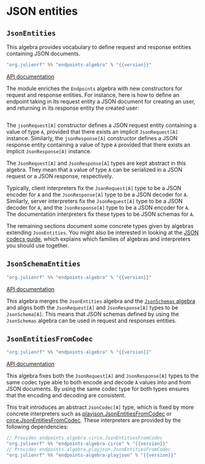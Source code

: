 # JSON entities

## `JsonEntities`

This algebra provides vocabulary to define request and response entities
containing JSON documents.

~~~ scala expandVars=true
"org.julienrf" %% "endpoints-algebra" % "{{version}}"
~~~

[API documentation](unchecked:/api/endpoints/algebra/JsonEntities.html)

The module enriches the `Endpoints` algebra with new constructors
for request and response entities. For instance, here is how to
define an endpoint taking in its request entity a JSON document
for creating an user, and returning in its response entity the
created user:

~~~ scala src=../../../../../algebras/algebra/src/test/scala/endpoints/algebra/JsonEntitiesDocs.scala#json-entities
~~~

The `jsonRequest[A]` constructor defines a JSON request entity containing
a value of type `A`, provided that there exists an implicit `JsonRequest[A]`
instance. Similarly, the `jsonResponse[A]` constructor defines a JSON
response entity containing a value of type `A` provided that there exists an
implicit `JsonResponse[A]` instance.

The `JsonRequest[A]` and `JsonResponse[A]` types are kept abstract in this
algebra. They mean that a value of type `A` can be serialized in a
JSON request or a JSON response, respectively.

Typically, client interpreters fix the `JsonRequest[A]` type to
be a JSON encoder for `A` and the `JsonResponse[A]` type to be
a JSON decoder for `A`. Similarly, server interpreters fix the
`JsonRequest[A]` type to be a JSON decoder for `A`, and the
`JsonResponse[A]` type to be a JSON encoder for `A`. The documentation
interpreters fix these types to be JSON schemas for `A`.

The remaining sections document some concrete types given by algebras
extending `JsonEntities`. You might also be interested in looking at
the [JSON codecs guide](/guides/json-codecs.md), which explains which
families of algebras and interpreters you should use together.

## `JsonSchemaEntities`

~~~ scala expandVars=true
"org.julienrf" %% "endpoints-algebra" % "{{version}}"
~~~

[API documentation](unchecked:/api/endpoints/algebra/JsonSchemaEntities.html)

This algebra merges the `JsonEntities` algebra and the
[`JsonSchemas` algebra](json-schemas.md) and aligns both the
`JsonRequest[A]` and `JsonResponse[A]` types to be `JsonSchema[A]`. This means that
JSON schemas defined by using the `JsonSchemas` algebra can be used in request and
responses entities.

## `JsonEntitiesFromCodec`

~~~ scala expandVars=true
"org.julienrf" %% "endpoints-algebra" % "{{version}}"
~~~

[API documentation](unchecked:/api/endpoints/algebra/JsonEntitiesFromCodec.html)

This algebra fixes both the `JsonRequest[A]` and `JsonResponse[A]` types to the same
codec type able to both encode and decode `A` values into and from JSON documents. By
using the same codec type for both types ensures that the encoding and decoding
are consistent.

This trait introduces an abstract `JsonCodec[A]` type, which is fixed by more concrete
interpreters such as
[playjson.JsonEntitiesFromCodec](unchecked:/api/endpoints/algebra/playjson/JsonEntitiesFromCodec.html)
or [circe.JsonEntitiesFromCodec](unchecked:/api/endpoints/algebra/circe/JsonEntitiesFromCodec.html).
These interpreters are provided by the following dependencies:

~~~ scala expandVars=true
// Provides endpoints.algebra.circe.JsonEntitiesFromCodec
"org.julienrf" %% "endpoints-algebra-circe" % "{{version}}"
// Provides endpoints.algebra.playjson.JsonEntitiesFromCodec
"org.julienrf" %% "endpoints-algebra-playjson" % "{{version}}"
~~~
